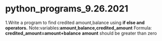 # python_programs_9.26.2021
1.Write a program to find credited amount,balance using **if else and operators.**
  Note:variables:**amount,balance,credited_amount**
  Formula: **credited_amount=amount+balance**
  **amount** should be greater than zero 
                  
